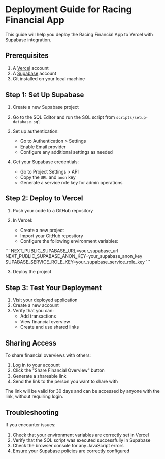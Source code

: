 # Deployment Guide for Racing Financial App

This guide will help you deploy the Racing Financial App to Vercel with Supabase integration.

## Prerequisites

1. A [Vercel](https://vercel.com) account
2. A [Supabase](https://supabase.com) account
3. Git installed on your local machine

## Step 1: Set Up Supabase

1. Create a new Supabase project
2. Go to the SQL Editor and run the SQL script from `scripts/setup-database.sql`
3. Set up authentication:
   - Go to Authentication > Settings
   - Enable Email provider
   - Configure any additional settings as needed

4. Get your Supabase credentials:
   - Go to Project Settings > API
   - Copy the `URL` and `anon` key
   - Generate a service role key for admin operations

## Step 2: Deploy to Vercel

1. Push your code to a GitHub repository

2. In Vercel:
   - Create a new project
   - Import your GitHub repository
   - Configure the following environment variables:

\`\`\`
NEXT_PUBLIC_SUPABASE_URL=your_supabase_url
NEXT_PUBLIC_SUPABASE_ANON_KEY=your_supabase_anon_key
SUPABASE_SERVICE_ROLE_KEY=your_supabase_service_role_key
\`\`\`

3. Deploy the project

## Step 3: Test Your Deployment

1. Visit your deployed application
2. Create a new account
3. Verify that you can:
   - Add transactions
   - View financial overview
   - Create and use shared links

## Sharing Access

To share financial overviews with others:

1. Log in to your account
2. Click the "Share Financial Overview" button
3. Generate a shareable link
4. Send the link to the person you want to share with

The link will be valid for 30 days and can be accessed by anyone with the link, without requiring login.

## Troubleshooting

If you encounter issues:

1. Check that your environment variables are correctly set in Vercel
2. Verify that the SQL script was executed successfully in Supabase
3. Check the browser console for any JavaScript errors
4. Ensure your Supabase policies are correctly configured
